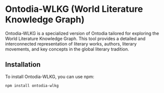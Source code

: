 # Ontodia-WLKG (World Literature Knowledge Graph)

Ontodia-WLKG is a specialized version of Ontodia tailored for exploring the World Literature Knowledge Graph. This tool provides a detailed and interconnected representation of literary works, authors, literary movements, and key concepts in the global literary tradition.

## Installation

To install Ontodia-WLKG, you can use npm:

```bash
npm install ontodia-wlkg
